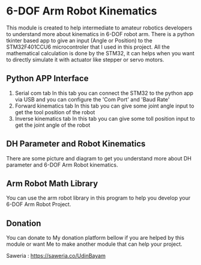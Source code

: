 # 6-DOF Arm Robot Kinematics

This module is created to help intermediate to amateur robotics developers to understand more about kinematics in 6-DOF robot arm. There is a python tkinter based app to give an input (Angle or Position) to the STM32F401CCU6 microcontroler that I used in this project. All the mathematical calculation is done by the STM32, it can helps when you want to directly simulate it with actuator like stepper or servo motors.

## Python APP Interface
1. Serial com tab
   In this tab you can connect the STM32 to the python app via USB and you can configure the 'Com Port' and 'Baud Rate'
3. Forward kinematics tab
   In this tab you can give some joint angle input to get the tool position of the robot
5. Inverse kinematics tab
   In this tab you can give some toll position input to get the joint angle of the robot

## DH Parameter and Robot Kinematics
There are some picture and diagram to get you understand more about DH parameter and 6-DOF Arm Robot kinematics.

## Arm Robot Math Library
You can use the arm robot library in this program to help you develop your 6-DOF Arm Robot Project. 

## Donation
You can donate to My donation platform bellow if you are helped by this module or want Me to make another module that can help your project.

Saweria : https://saweria.co/UdinBayam
